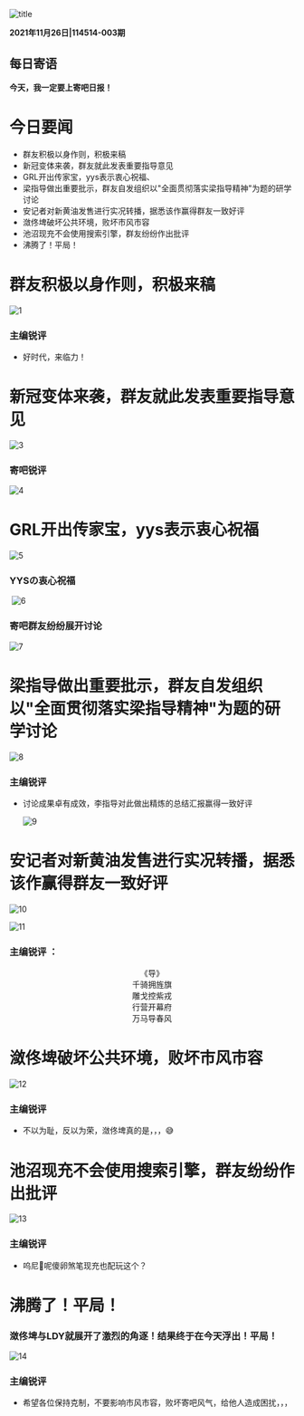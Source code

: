 ![title](..\..\pic\title.jpg)

**2021年11月26日|114514-003期**

## 每日寄语

**今天，我一定要上寄吧日报！**



# 今日要闻

* 群友积极以身作则，积极来稿
* 新冠变体来袭，群友就此发表重要指导意见
* GRL开出传家宝，yys表示衷心祝福、
* 梁指导做出重要批示，群友自发组织以"全面贯彻落实梁指导精神"为题的研学讨论
* 安记者对新黄油发售进行实况转播，据悉该作赢得群友一致好评
* 潋佟埤破坏公共环境，败坏市风市容
* 池沼现充不会使用搜索引擎，群友纷纷作出批评
* 沸腾了！平局！

# 群友积极以身作则，积极来稿

![1](./1.png)

### 主编锐评

* 好时代，来临力！

# 新冠变体来袭，群友就此发表重要指导意见

![3](./3.png)

### 寄吧锐评

![4](./4.png)

# GRL开出传家宝，yys表示衷心祝福

![5](./5.png)

### YYSの衷心祝福

​	![6](./6.png)

### 寄吧群友纷纷展开讨论

![7](./7.png)

# 梁指导做出重要批示，群友自发组织以"全面贯彻落实梁指导精神"为题的研学讨论

![8](./8.png)

### 主编锐评

* 讨论成果卓有成效，李指导对此做出精炼的总结汇报赢得一致好评

  ![9](./9.png)

# 安记者对新黄油发售进行实况转播，据悉该作赢得群友一致好评

![10](./10.png)

![11](./11.png)

### 主编锐评 ： 

<center>《导》</center>

<center>千骑拥旌旗</center>

<center>雕戈控紫戎</center>
<center>行营开幕府</center>
<center>万马导春风</center>

# 潋佟埤破坏公共环境，败坏市风市容

![12](./12.png)

### 主编锐评

* 不以为耻，反以为荣，潋佟埤真的是，，，😅

# 池沼现充不会使用搜索引擎，群友纷纷作出批评

![13](./13.png)

### 主编锐评

* 呜尼🐎呢傻卵煞笔现充也配玩这个？

# 沸腾了！平局！

### 潋佟埤与LDY就展开了激烈的角逐！结果终于在今天浮出！平局！

![14](./14.png)

### 主编锐评

* 希望各位保持克制，不要影响市风市容，败坏寄吧风气，给他人造成困扰，，，



  
